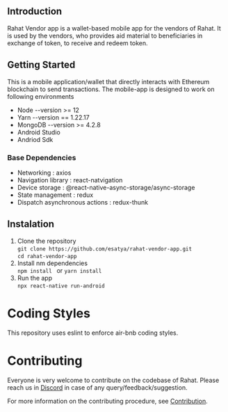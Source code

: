 ## Introduction 

Rahat Vendor app is a wallet-based mobile app for the vendors of Rahat. It is used by the vendors, who provides aid material to beneficiaries in exchange of token, to receive and redeem token. 

## Getting Started 

This is a mobile application/wallet that directly interacts with Ethereum blockchain to send transactions. The mobile-app is designed to work on following environments
- Node --version >= 12
- Yarn --version == 1.22.17
- MongoDB --version >= 4.2.8 
- Android Studio 
- Andriod Sdk

### Base Dependencies 
- Networking : axios  
- Navigation library : react-natvigation 
- Device storage : @react-native-async-storage/async-storage 
- State management : redux
- Dispatch asynchronous actions :  redux-thunk


## Instalation
1. Clone the repository <br>
`git clone https://github.com/esatya/rahat-vendor-app.git`<br>
`cd rahat-vendor-app`
2. Install nm dependencies <br>
 `npm install ` or `yarn install`
 3. Run the app <br>
 `npx react-native run-android`
 

# Coding Styles
This repository uses eslint to enforce air-bnb coding styles.

# Contributing
Everyone is very welcome to contribute on the codebase of Rahat. Please reach us in [Discord](https://discord.gg/AV5j2T94VR) in case of any query/feedback/suggestion.

For more information on the contributing procedure, see [Contribution](https://docs.rahat.io/docs/next/Contribution-Guidelines).
